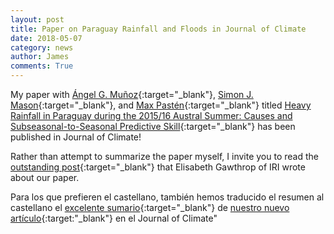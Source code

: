 ```yaml
---
layout: post
title: Paper on Paraguay Rainfall and Floods in Journal of Climate
date: 2018-05-07
category: news
author: James
comments: True
---
```


My paper with [Ángel G. Muñoz](https://iri.columbia.edu/contact/staff-directory/angel-munoz/){:target="_blank"}, [Simon J. Mason](https://iri.columbia.edu/contact/staff-directory/simon-mason/){:target="_blank"}, and [Max Pastén](https://www.researchgate.net/profile/Max_Pasten){:target="_blank"} titled [Heavy Rainfall in Paraguay during the 2015/16 Austral Summer: Causes and Subseasonal-to-Seasonal Predictive Skill](https://journals.ametsoc.org/doi/abs/10.1175/JCLI-D-17-0805.1){:target="_blank"} has been published in Journal of Climate!

Rather than attempt to summarize the paper myself, I invite you to read the [outstanding post](https://iri.columbia.edu/news/new-study-shows-promise-for-subseasonal-forecasts-of-heavy-rain-in-south-america/){:target="_blank"} that Elisabeth Gawthrop of IRI wrote about our paper.

Para los que prefieren el castellano, también hemos traducido el resumen al castellano el [excelente sumario](https://iri.columbia.edu/news/nuevo-estudio-muestra-promesa-en-pronostico-subestacional-de-lluvias-intensas-en-sudamerica/){:target="_blank"} de [nuestro nuevo artículo](https://journals.ametsoc.org/doi/10.1175/JCLI-D-17-0805.1){:target:"_blank"} en el Journal of Climate"